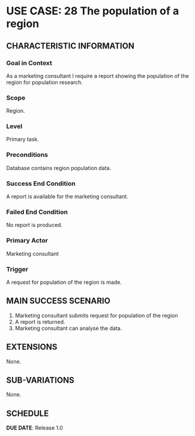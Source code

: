 # USE CASE: 28 The population of a region
## CHARACTERISTIC INFORMATION

### Goal in Context

As a marketing consultant I require a report showing the population of the region for population research.
### Scope

Region.

### Level

Primary task.

### Preconditions

Database contains region population data.

### Success End Condition

A report is available for the marketing consultant.

### Failed End Condition

No report is produced.

### Primary Actor

Marketing consultant

### Trigger

A request for population of the region is made.

## MAIN SUCCESS SCENARIO

1. Marketing consultant submits request for population of the region
2. A report is returned.
3. Marketing consultant can analyse the data.

## EXTENSIONS

None.

## SUB-VARIATIONS

None.

## SCHEDULE

**DUE DATE**: Release 1.0